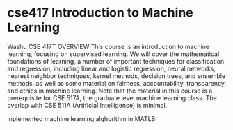 # cse417 Introduction to Machine Learning


Washu CSE 417T
OVERVIEW
This course is an introduction to machine learning, focusing on supervised learning. We will cover the mathematical foundations of learning, a number of important techniques for classification and regression, including linear and logistic regression, neural networks, nearest neighbor techniques, kernel methods, decision trees, and ensemble methods, as well as some material on fairness, accountability, transparency, and ethics in machine learning. Note that the material in this course is a prerequisite for CSE 517A, the graduate level machine learning class. The overlap with CSE 511A (Artificial Intelligence) is minimal.



inplemented machine learning alghorithm in MATLB
